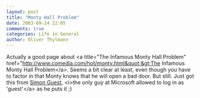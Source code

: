 ```yaml
---
layout: post
title: "Monty Hall Problem"
date: 2003-09-24 22:05
comments: true
categories: Life in General
author: Oliver Thylmann
---
```



Actually a good page about &lt;a title=&quot;The Infamous Monty Hall Problem&quot; href=&quot;http://www.comedia.com/hot/monty.html&quot;&gt;The Infamous Monty Hall Problem&lt;/a&gt;. Seems a bit clear at least, even though you have to factor in that Monty knows that he will open a bad door. But still. Just got this from [Simon Guest](http://simonguest.com/), &lt;i&gt;the only guy at Microsoft allowed to log in as 'guest'&lt;/a&gt; as he puts it ;)



